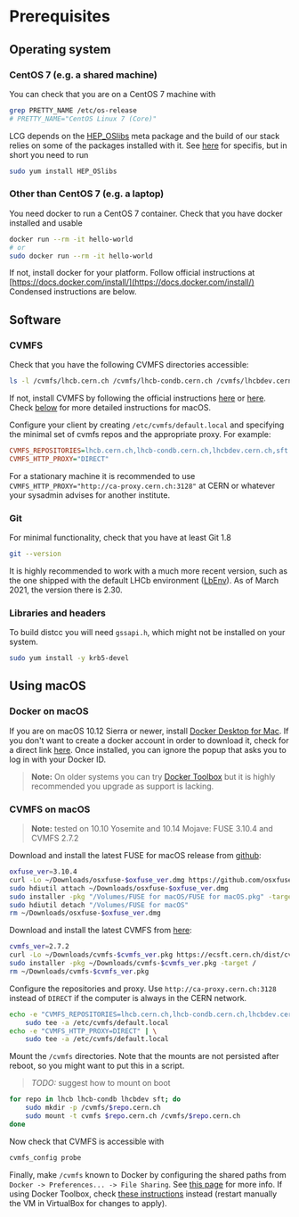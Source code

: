 # Prerequisites

## Operating system

### CentOS 7 (e.g. a shared machine)

You can check that you are on a CentOS 7 machine with

```sh
grep PRETTY_NAME /etc/os-release
# PRETTY_NAME="CentOS Linux 7 (Core)"
```

LCG depends on the [HEP_OSlibs](https://github.cern.ch/linuxsupport/rpms/HEP_OSlibs)
meta package and the build of our stack relies on some of the packages installed with it.
See [here](https://github.cern.ch/linuxsupport/rpms/HEP_OSlibs/blob/el7/README-el7.md)
for specifis, but in short you need to run

```sh
sudo yum install HEP_OSlibs
```

### Other than CentOS 7 (e.g. a laptop)

You need docker to run a CentOS 7 container.
Check that you have docker installed and usable

```sh
docker run --rm -it hello-world
# or
sudo docker run --rm -it hello-world
```

If not, install docker for your platform.
Follow official instructions at [https://docs.docker.com/install/](https://docs.docker.com/install/)
Condensed instructions are below.

## Software

### CVMFS

Check that you have the following CVMFS directories accessible:

```sh
ls -l /cvmfs/lhcb.cern.ch /cvmfs/lhcb-condb.cern.ch /cvmfs/lhcbdev.cern.ch /cvmfs/sft.cern.ch
```

If not, install CVMFS by following the official instructions
[here](https://cernvm.cern.ch/portal/filesystem/quickstart)
or [here](https://cvmfs.readthedocs.io/en/stable/cpt-quickstart.html).
Check [below](#cvmfs-on-macos) for more detailed instructions for macOS.

Configure your client by creating `/etc/cvmfs/default.local` and specifying the
minimal set of cvmfs repos and the appropriate proxy. For example:

```ini
CVMFS_REPOSITORIES=lhcb.cern.ch,lhcb-condb.cern.ch,lhcbdev.cern.ch,sft.cern.ch
CVMFS_HTTP_PROXY="DIRECT"
```

For a stationary machine it is recommended to use
`CVMFS_HTTP_PROXY="http://ca-proxy.cern.ch:3128"` at CERN or whatever your
sysadmin advises for another institute.

### Git

For minimal functionality, check that you have at least Git 1.8

```sh
git --version
```

It is highly recommended to work with a much more recent version, such as
the one shipped with the default LHCb environment ([LbEnv](https://lhcb-core-doc.web.cern.ch/lhcb-core-doc/LHCbEnvironment.html)).
As of March 2021, the version there is 2.30.

### Libraries and headers

To build distcc you will need `gssapi.h`, which might not be installed on your system.

```sh
sudo yum install -y krb5-devel
```

## Using macOS

### Docker on macOS

If you are on macOS 10.12 Sierra or newer, install
[Docker Desktop for Mac](https://docs.docker.com/docker-for-mac/install/).
If you don't want to create a docker account in order to download it,
check for a direct link [here](https://docs.docker.com/docker-for-mac/release-notes/).
Once installed, you can ignore the popup that asks you to log in with your Docker ID.

> __Note:__ On older systems you can try
[Docker Toolbox](https://docs.docker.com/toolbox/toolbox_install_mac/)
but it is highly recommended you upgrade as support is lacking.


### CVMFS on macOS
> __Note:__ tested on 10.10 Yosemite and 10.14 Mojave: FUSE 3.10.4 and CVMFS 2.7.2


Download and install the latest FUSE for macOS release from
[github](https://github.com/osxfuse/osxfuse/releases):

```sh
oxfuse_ver=3.10.4
curl -Lo ~/Downloads/osxfuse-$oxfuse_ver.dmg https://github.com/osxfuse/osxfuse/releases/download/osxfuse-$oxfuse_ver/osxfuse-$oxfuse_ver.dmg
sudo hdiutil attach ~/Downloads/osxfuse-$oxfuse_ver.dmg
sudo installer -pkg "/Volumes/FUSE for macOS/FUSE for macOS.pkg" -target /
sudo hdiutil detach "/Volumes/FUSE for macOS"
rm ~/Downloads/osxfuse-$oxfuse_ver.dmg
```

Download and install the latest CVMFS from [here](https://cernvm.cern.ch/portal/filesystem/downloads):

```sh
cvmfs_ver=2.7.2
curl -Lo ~/Downloads/cvmfs-$cvmfs_ver.pkg https://ecsft.cern.ch/dist/cvmfs/cvmfs-$cvmfs_ver/cvmfs-$cvmfs_ver.pkg
sudo installer -pkg ~/Downloads/cvmfs-$cvmfs_ver.pkg -target /
rm ~/Downloads/cvmfs-$cvmfs_ver.pkg
```

Configure the repositories and proxy. Use `http://ca-proxy.cern.ch:3128`
instead of `DIRECT` if the computer is always in the CERN network.

```sh
echo -e "CVMFS_REPOSITORIES=lhcb.cern.ch,lhcb-condb.cern.ch,lhcbdev.cern.ch,sft.cern.ch" | \
    sudo tee -a /etc/cvmfs/default.local
echo -e "CVMFS_HTTP_PROXY=DIRECT" | \
    sudo tee -a /etc/cvmfs/default.local
```

Mount the `/cvmfs` directories. Note that the mounts are not persisted after
reboot, so you might want to put this in a script.

> _TODO:_ suggest how to mount on boot

```sh
for repo in lhcb lhcb-condb lhcbdev sft; do
    sudo mkdir -p /cvmfs/$repo.cern.ch
    sudo mount -t cvmfs $repo.cern.ch /cvmfs/$repo.cern.ch
done
```

Now check that CVMFS is accessible with

```sh
cvmfs_config probe
```

Finally, make `/cvmfs` known to Docker by configuring the shared paths from
`Docker -> Preferences... -> File Sharing`.
See [this page](https://docs.docker.com/docker-for-mac/osxfs/#namespaces) for more info.
If using Docker Toolbox, check
[these instructions](https://docs.docker.com/v17.12/toolbox/toolbox_install_mac/#optional-add-shared-directories)
instead (restart manually the VM in VirtualBox for changes to apply).

